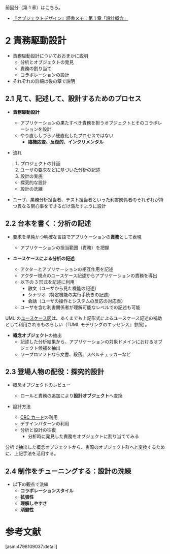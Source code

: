 <!-- 『オブジェクトデザイン』読書メモ：第 2 章「責務駆動設計」 -->

前回分（第 1 章）はこちら。

- [『オブジェクトデザイン』読書メモ：第 1 章「設計概念」](http://kymmt90.hatenablog.com/entry/object-design_1)

# 2 責務駆動設計

- 責務駆動設計についておおまかに説明
  - 分析とオブジェクトの発見
  - 責務の割り当て
  - コラボレーションの設計
- それぞれの詳細は後の章で説明

## 2.1 見て、記述して、設計するためのプロセス

- **責務駆動設計**
  - アプリケーションの果たすべき責務を担うオブジェクトとそのコラボレーションを設計
  - やり直ししづらい硬直化したプロセスではない
    - **臨機応変、反復的、インクリメンタル**

- 流れ
  1. プロジェクトの計画
  2. ユーザの要求などに基づいた分析の記述
  3. 設計の実施
    - 探究的な設計
    - 設計の洗練

- ユーザ、業務分析担当者、テスト担当者といった利害関係者のそれぞれが持つ異なる関心事をできるだけ満たすように設計

## 2.2 台本を書く：分析の記述

- 要求を単純かつ明確な言語でアプリケーションの**責務**として表現
  - アプリケーションの担当範囲（責務）を把握

- **ユースケースによる分析の記述**
  - アクターとアプリケーションの相互作用を記述
  - アクター視点のユースケース記述からアプリケーションの責務を導出
  - 以下の 3 形式を記述に利用
    - 散文（ユーザから見た機能の記述）
	- シナリオ（特定機能の実行手続きの記述）
    - 会話（ユーザの操作とシステムの反応の対応表）
  - ユーザを含む利害関係者が理解可能なレベルでの記述も可能

UML の[ユースケース図](http://ja.wikipedia.org/wiki/%E3%83%A6%E3%83%BC%E3%82%B9%E3%82%B1%E3%83%BC%E3%82%B9%E5%9B%B3)は、あくまでも上記形式によるユースケース記述の補助として利用されるものらしい（『UML モデリングのエッセンス』参照）。

- **概念オブジェクト**の抽出
  - 記述した分析結果から、アプリケーションの対象ドメインにおけるオブジェクト候補を抽出
  - ワープロソフトなら文書、段落、スペルチェッカーなど

## 2.3 登場人物の配役：探究的設計

- 概念オブジェクトのレビュー
  - ロールと責務の追加により**設計オブジェクト**へ変換

- 設計方法
  - [CRC カード](http://ja.wikipedia.org/wiki/CRC%E3%82%AB%E3%83%BC%E3%83%89)の利用
  - デザインパターンの利用
  - 分析と設計の往復
    - 分析時に発見した責務をオブジェクトに割り当ててみる

分析で抽出した概念オブジェクトから、実際のオブジェクト群へと変換するために、上記手法を活用する。

## 2.4 制作をチューニングする：設計の洗練

- 以下の観点で洗練
  - **コラボレーションスタイル**
  - **拡張性**
  - **理解しやすさ**
  - **頑健性**

# 参考文献

[asin:4798109037:detail]
